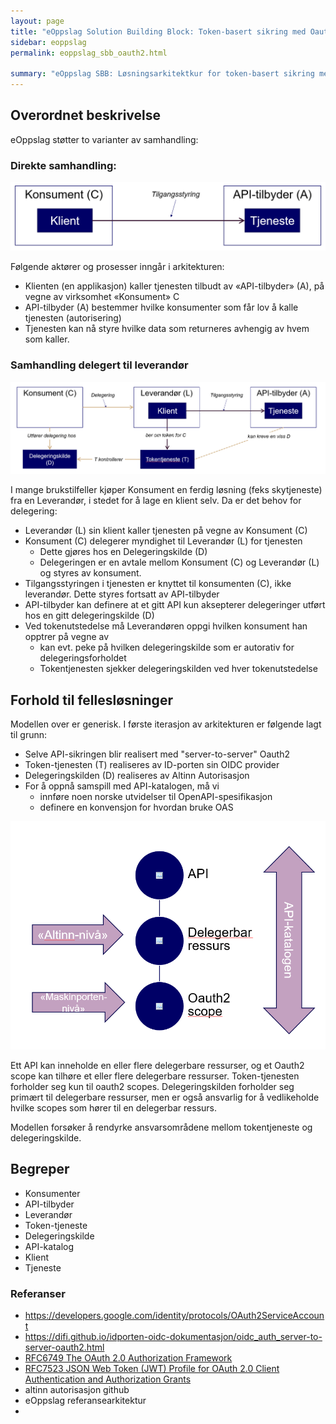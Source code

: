 ```yaml
---
layout: page
title: "eOppslag Solution Building Block: Token-basert sikring med Oauth2"
sidebar: eoppslag
permalink: eoppslag_sbb_oauth2.html

summary: "eOppslag SBB: Løsningsarkitektkur for token-basert sikring med Oauth2"
---
```


## Overordnet beskrivelse

eOppslag støtter to varianter av samhandling:

### Direkte samhandling:

![direkte](assets/eoppslag_sbb_oauth2-b5f56185.png)

Følgende aktører og prosesser inngår i arkitekturen:

* Klienten (en applikasjon) kaller tjenesten tilbudt av «API-tilbyder» (A), på vegne av virksomhet «Konsument» C
* API-tilbyder (A) bestemmer hvilke konsumenter som får lov å kalle tjenesten (autorisering)
* Tjenesten kan nå styre hvilke data som returneres avhengig av hvem som kaller.

### Samhandling delegert til leverandør

![levernadør](assets/eoppslag_sbb_oauth2-1a8d79e6.png)


I mange brukstilfeller kjøper Konsument en ferdig løsning (feks skytjeneste) fra en Leverandør, i stedet for å lage en klient selv. Da er det behov for delegering:

* Leverandør (L) sin klient kaller tjenesten på vegne av Konsument (C)
* Konsument (C) delegerer myndighet til Leverandør (L) for tjenesten
  - Dette gjøres hos en Delegeringskilde (D)
  - Delegeringen er en avtale mellom Konsument (C) og Leverandør (L) og styres av konsument.
* Tilgangsstyringen i tjenesten er knyttet til konsumenten (C), ikke leverandør. Dette styres fortsatt av API-tilbyder
* API-tilbyder kan definere at et gitt API kun aksepterer delegeringer utført hos en gitt delegeringskilde (D)
* Ved tokenutstedelse må Leverandøren oppgi hvilken konsument han opptrer på vegne av
  - kan evt. peke på hvilken delegeringskilde som er autorativ for delegeringsforholdet
  - Tokentjenesten sjekker delegeringskilden ved hver tokenutstedelse


##  Forhold til fellesløsninger

Modellen over er generisk.  I første iterasjon av arkitekturen er følgende lagt til grunn:

* Selve API-sikringen blir realisert med "server-to-server" Oauth2
* Token-tjenesten (T) realiseres av ID-porten sin OIDC provider
* Delegeringskilden (D) realiseres av Altinn Autorisasjon
* For å oppnå samspill med API-katalogen, må vi
  - innføre noen norske utvidelser til OpenAPI-spesifikasjon
  - definere en konvensjon for hvordan bruke OAS

![infomodell](assets/eoppslag_sbb_oauth2-cd1afddf.png)

Ett API kan inneholde en eller flere delegerbare ressurser,  og et Oauth2 scope kan tilhøre et eller flere delegerbare ressurser.  Token-tjenesten forholder seg kun til oauth2 scopes. Delegeringskilden forholder seg primært til delegerbare ressurser, men er også ansvarlig for å vedlikeholde hvilke scopes som hører til en delegerbar ressurs.

Modellen forsøker å rendyrke ansvarsområdene mellom tokentjeneste og delegeringskilde.



## Begreper

* Konsumenter
* API-tilbyder
* Leverandør
* Token-tjeneste
* Delegeringskilde
* API-katalog
* Klient
* Tjeneste



### Referanser

* https://developers.google.com/identity/protocols/OAuth2ServiceAccount
* https://difi.github.io/idporten-oidc-dokumentasjon/oidc_auth_server-to-server-oauth2.html
* [RFC6749 The OAuth 2.0 Authorization Framework](https://tools.ietf.org/html/rfc6749)
* [RFC7523 JSON Web Token (JWT) Profile for OAuth 2.0 Client Authentication and Authorization Grants](https://tools.ietf.org/html/rfc7523)
* altinn autorisasjon github
* eOppslag referansearkitektur
*
